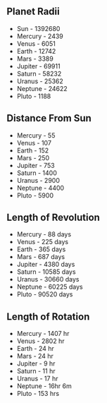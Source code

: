 ## Planet Radii

- Sun - 1392680
- Mercury - 2439
- Venus - 6051
- Earth - 12742
- Mars - 3389
- Jupiter - 69911
- Saturn - 58232
- Uranus - 25362
- Neptune - 24622
- Pluto - 1188

## Distance From Sun

- Mercury - 55
- Venus - 107
- Earth - 152
- Mars - 250
- Jupiter - 753
- Saturn - 1400
- Uranus - 2900
- Neptune - 4400
- Pluto - 5900

## Length of Revolution

- Mercury - 88 days
- Venus - 225 days
- Earth - 365 days
- Mars - 687 days
- Jupiter - 4380 days
- Saturn - 10585 days
- Uranus - 30660 days
- Neptune - 60225 days
- Pluto - 90520 days

## Length of Rotation

- Mercury - 1407 hr
- Venus - 2802 hr
- Earth - 24 hr
- Mars - 24 hr
- Jupiter - 9 hr
- Saturn - 11 hr
- Uranus - 17 hr
- Neptune - 16hr 6m
- Pluto - 153 hrs

